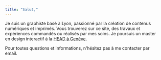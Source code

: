 ```yaml
---
title: "Salut,"
---
```

Je suis un graphiste basé à Lyon, passionné par la création de contenus numériques et imprimés. Vous trouverez sur ce site, des travaux et expériences commandés ou réalisés par mes soins. Je poursuis un master en design interactif à la [HEAD à Genève](https://www.hesge.ch/head/).

Pour toutes questions et informations, n'hésitez pas à me contacter par email.
